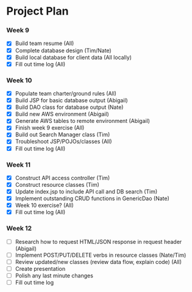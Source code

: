 # Project Plan

### Week 9
- [x] Build team resume (All)
- [x] Complete database design (Tim/Nate)
- [x] Build local database for client data (All locally)
- [x] Fill out time log (All)

### Week 10
- [x] Populate team charter/ground rules (All)
- [x] Build JSP for basic database output (Abigail)
- [x] Build DAO class for database output (Nate)
- [x] Build new AWS environment (Abigail)
- [x] Generate AWS tables to remote environment (Abigail)
- [x] Finish week 9 exercise (All)
- [x] Build out Search Manager class (Tim)
- [x] Troubleshoot JSP/POJOs/classes (All)
- [x] Fill out time log (All)

### Week 11
- [x] Construct API access controller (Tim)
- [x] Construct resource classes (Tim)
- [x] Update index.jsp to include API call and DB search (Tim)
- [X] Implement outstanding CRUD functions in GenericDao (Nate)
- [x] Week 10 exercise? (All)
- [X] Fill out time log (All)

### Week 12
- [ ] Research how to request HTML/JSON response in request header (Abigail)
- [ ] Implement POST/PUT/DELETE verbs in resource classes (Nate/Tim)
- [ ] Review updated/new classes (review data flow, explain code) (All)
- [ ] Create presentation
- [ ] Polish any last minute changes
- [ ] Fill out time log